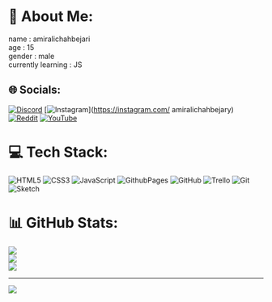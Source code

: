 # 💫 About Me:
name : amiralichahbejari<br>age : 15<br>gender : male<br>currently learning : JS


## 🌐 Socials:
[![Discord](https://img.shields.io/badge/Discord-%237289DA.svg?logo=discord&logoColor=white)](https://discord.gg/<https://discord.com/users/1055495388179738675>) [![Instagram](https://img.shields.io/badge/Instagram-%23E4405F.svg?logo=Instagram&logoColor=white)](https://instagram.com/ amiralichahbejary) [![Reddit](https://img.shields.io/badge/Reddit-%23FF4500.svg?logo=Reddit&logoColor=white)](https://reddit.com/user/192_blade) [![YouTube](https://img.shields.io/badge/YouTube-%23FF0000.svg?logo=YouTube&logoColor=white)](https://youtube.com/@@AmiraliChahbejary) 

# 💻 Tech Stack:
![HTML5](https://img.shields.io/badge/html5-%23E34F26.svg?style=for-the-badge&logo=html5&logoColor=white) ![CSS3](https://img.shields.io/badge/css3-%231572B6.svg?style=for-the-badge&logo=css3&logoColor=white) ![JavaScript](https://img.shields.io/badge/javascript-%23323330.svg?style=for-the-badge&logo=javascript&logoColor=%23F7DF1E) ![GithubPages](https://img.shields.io/badge/github%20pages-121013?style=for-the-badge&logo=github&logoColor=white) ![GitHub](https://img.shields.io/badge/github-%23121011.svg?style=for-the-badge&logo=github&logoColor=white) ![Trello](https://img.shields.io/badge/Trello-%23026AA7.svg?style=for-the-badge&logo=Trello&logoColor=white) ![Git](https://img.shields.io/badge/git-%23F05033.svg?style=for-the-badge&logo=git&logoColor=white) ![Sketch](https://img.shields.io/badge/Sketch-FFB387?style=for-the-badge&logo=sketch&logoColor=black)
# 📊 GitHub Stats:
![](https://github-readme-stats.vercel.app/api?username=amirali192&theme=midnight-purple&hide_border=true&include_all_commits=true&count_private=false)<br/>
![](https://github-readme-streak-stats.herokuapp.com/?user=amirali192&theme=midnight-purple&hide_border=true)<br/>
![](https://github-readme-stats.vercel.app/api/top-langs/?username=amirali192&theme=midnight-purple&hide_border=true&include_all_commits=true&count_private=false&layout=compact)

---
[![](https://visitcount.itsvg.in/api?id=amirali192&icon=5&color=6)](https://visitcount.itsvg.in)

<!-- Proudly created with GPRM ( https://gprm.itsvg.in ) -->
